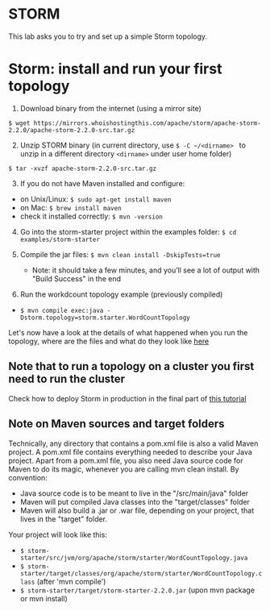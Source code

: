 # STORM

This lab asks you to try and set up a simple Storm topology.

<!--Note, maven must be installed and configured-->

# Storm: install and run your first topology

1. Download binary from the internet (using a mirror site)

`$ wget https://mirrors.whoishostingthis.com/apache/storm/apache-storm-2.2.0/apache-storm-2.2.0-src.tar.gz`

2. Unzip STORM binary (in current directory, use `$ -C ~/<dirname> ` to unzip in a different directory `<dirname>` under user home folder)

`$ tar -xvzf apache-storm-2.2.0-src.tar.gz `

3. If you do not have Maven installed and configure:
  - on Unix/Linux: `$ sudo apt-get install maven`
  - on Mac: `$ brew install maven`
  - check it installed correctly: `$ mvn -version`
  
4. Go into the storm-starter project within the examples folder: `$ cd examples/storm-starter`

5. Compile the jar files: `$ mvn clean install -DskipTests=true`
   - Note: it should take a few minutes, and you’ll see a lot of output with "Build Success" in the end

6. Run the workdcount topology example (previously compiled)
  - `$ mvn compile exec:java -Dstorm.topology=storm.starter.WordCountTopology` 

Let's now have a look at the details of what happened when you run the topology, where are the files and what do they look like [here](https://www.cnblogs.com/oxspirt/p/8179070.html)
<!--On a cluster: `$ bin/storm jar examples/storm-starter/target/storm-*.jar  storm.starter.ExclamationTopology`-->

## Note that to run a topology on a cluster you first need to run the cluster
Check how to deploy Storm in production in the final part of [this tutorial](https://www.cnblogs.com/oxspirt/p/8179070.html)

## Note on Maven sources and target folders
Technically, any directory that contains a pom.xml file is also a valid Maven project. A pom.xml file contains everything needed to describe your Java project.
Apart from a pom.xml file, you also need Java source code for Maven to do its magic, whenever you are calling mvn clean install. By convention:
   - Java source code is to be meant to live in the "/src/main/java" folder
   - Maven will put compiled Java classes into the "target/classes" folder
   - Maven will also build a .jar or .war file, depending on your project, that lives in the "target" folder.

Your project will look like this:
+ `$ storm-starter/src/jvm/org/apache/storm/starter/WordCountTopology.java`
+ `$ storm-starter/target/classes/org/apache/storm/starter/WordCountTopology.class` (after 'mvn compile')
+ `$ storm-starter/target/storm-starter-2.2.0.jar` (upon mvn package or mvn install)



<!-- see maven details at https://www.marcobehler.com/guides/mvn-clean-install-a-short-guide-to-maven
# Questions
1. Where does the data come from?
2. How would you modify this code to make it case-insensitive?
-->
